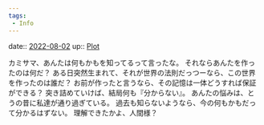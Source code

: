 ```yaml
---
tags:
 - Info
---
```


date:: [2022-08-02](Daily_Note/2022-08-02.md)
up:: [Plot](../Bar/Novel/Chaos/Plot.md)

カミサマ、あんたは何もかもを知ってるって言ったな。
それならあんたを作ったのは何だ？
ある日突然生まれて、それが世界の法則だっつーなら、この世界を作ったのは誰だ？
お前が作ったと言うなら、その記憶は一体どうすれば保証ができる？
突き詰めていけば、結局何も『分からない』。
あんたの悩みは、とうの昔に私達が通り過ぎている。
過去も知らないようなら、今の何もかもだって分かるはずない。
理解できたかよ、人間様？
